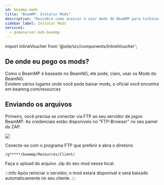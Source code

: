 ```yaml
---
id: beammp-mods
title: "BeamMP: Instalar Mods"
description: "Descubra como acessar e usar mods do BeamMP para turbinar sua experiência de jogo com downloads automáticos → Saiba mais agora"
sidebar_label: Instalar Mods
services:
  - gameserver-bob-beammp
---
```


import InlineVoucher from '@site/src/components/InlineVoucher';

<InlineVoucher />

## De onde eu pego os mods?
Como o BeamMP é baseado no BeamNG, ele pode, claro, usar os Mods do BeamNG.  
Existem vários lugares onde você pode baixar mods, o oficial você encontra em beamng.com/resources

## Enviando os arquivos
Primeiro, você precisa se conectar via FTP ao seu servidor de jogos BeamMP. As credenciais estão disponíveis no "FTP-Browser" no seu painel da ZAP.

![](https://screensaver01.zap-hosting.com/index.php/s/98Yz5M7K6YDP9Fd/preview)

Conecte-se com o programa FTP que preferir e abra o diretório

```
/g*****/beammp/Resources/Client/
```

Faça o upload do arquivo .zip do seu mod nesse local.

:::info
Após reiniciar o servidor, o mod estará disponível e será baixado automaticamente no seu cliente.
:::

<InlineVoucher />